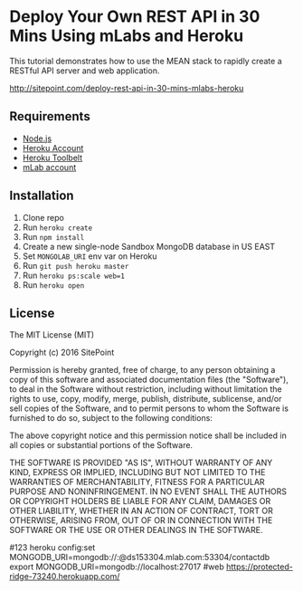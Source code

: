 # Deploy Your Own REST API in 30 Mins Using mLabs and Heroku

This tutorial demonstrates how to use the MEAN stack to rapidly create a RESTful API server and web application.

http://sitepoint.com/deploy-rest-api-in-30-mins-mlabs-heroku

## Requirements

* [Node.js](http://nodejs.org/)
* [Heroku Account](https://signup.heroku.com/)
* [Heroku Toolbelt](https://toolbelt.heroku.com/)
* [mLab account](https://mlab.com/signup/)

## Installation

1. Clone repo
2. Run `heroku create`
3. Run `npm install`
4. Create a new single-node Sandbox MongoDB database in US EAST
5. Set `MONGOLAB_URI` env var on Heroku
6. Run `git push heroku master`
7. Run `heroku ps:scale web=1`
8. Run `heroku open`

## License

The MIT License (MIT)

Copyright (c) 2016 SitePoint

Permission is hereby granted, free of charge, to any person obtaining a copy of this software and associated documentation files (the "Software"), to deal in the Software without restriction, including without limitation the rights to use, copy, modify, merge, publish, distribute, sublicense, and/or sell copies of the Software, and to permit persons to whom the Software is furnished to do so, subject to the following conditions:

The above copyright notice and this permission notice shall be included in all copies or substantial portions of the Software.

THE SOFTWARE IS PROVIDED "AS IS", WITHOUT WARRANTY OF ANY KIND, EXPRESS OR IMPLIED, INCLUDING BUT NOT LIMITED TO THE WARRANTIES OF MERCHANTABILITY, FITNESS FOR A PARTICULAR PURPOSE AND NONINFRINGEMENT. IN NO EVENT SHALL THE AUTHORS OR COPYRIGHT HOLDERS BE LIABLE FOR ANY CLAIM, DAMAGES OR OTHER LIABILITY, WHETHER IN AN ACTION OF CONTRACT, TORT OR OTHERWISE, ARISING FROM, OUT OF OR IN CONNECTION WITH THE SOFTWARE OR THE USE OR OTHER DEALINGS IN THE SOFTWARE.

#123
heroku config:set MONGODB_URI=mongodb://<dbuser>:<dbpassword>@ds153304.mlab.com:53304/contactdb
export MONGODB_URI=mongodb://localhost:27017
#web
https://protected-ridge-73240.herokuapp.com/